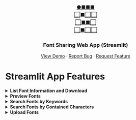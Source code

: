 <!-- Template from https://github.com/othneildrew/Best-README-Template -->
<div id="top"></div>



<!-- PROJECT LOGO -->
<br />
<div align="center">
  <a href="https://github.com/iydon/fonthub">
    ⚫⬛⬛⬛<br />
    ⬜⬛⬜⬜<br />
    ⬜⬛⬛⬜<br />
    ⬜⬛⬜⬜<br />
  </a>

  <h3 align="center">Font Sharing Web App (Streamlit)</h3>

  <p align="center">
    <a href="https://github.com/iydon/fonthub/blob/main/app.py">View Demo</a>
    ·
    <a href="https://github.com/iydon/fonthub/issues">Report Bug</a>
    ·
    <a href="https://github.com/iydon/fonthub/issues">Request Feature</a>
  </p>
</div>



<!-- STREAMLIT APP -->
# Streamlit App Features
<details>
  <summary><strong>List Font Information and Download</strong></summary>
  <img src="./static/list_font.png" />
</details>

<details>
  <summary><strong>Preview Fonts</strong></summary>
  <img src="./static/preview_font.png" />
</details>

<details>
  <summary><strong>Search Fonts by Keywords</strong></summary>
  <img src="./static/search_font_by_keyword.png" />
</details>

<details>
  <summary><strong>Search Fonts by Contained Characters</strong></summary>
  <img src="./static/search_font_by_character.png" />
</details>

<details>
  <summary><strong>Upload Fonts</strong></summary>
  <img src="./static/upload_font.png" />
</details>
